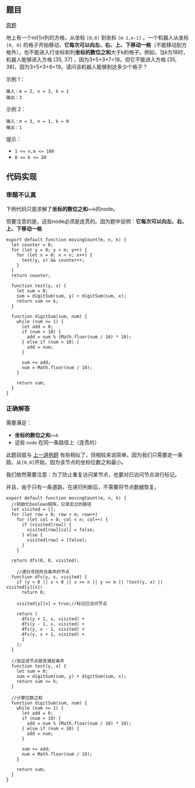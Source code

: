 ## 题目

[原题](https://leetcode-cn.com/problems/ji-qi-ren-de-yun-dong-fan-wei-lcof)

地上有一个m行n列的方格，从坐标 `[0,0]` 到坐标 `[m-1,n-1]` 。一个机器人从坐标 `[0, 0]` 的格子开始移动，**它每次可以向左、右、上、下移动一格**（不能移动到方格外），也不能进入行坐标和列**坐标的数位之和**大于k的格子。例如，当k为18时，机器人能够进入方格 [35, 37] ，因为3+5+3+7=18。但它不能进入方格 [35, 38]，因为3+5+3+8=19。请问该机器人能够到达多少个格子？

 

示例 1：

```
输入：m = 2, n = 3, k = 1
输出：3
```

示例 2：

```
输入：m = 3, n = 1, k = 0
输出：1
```

提示：

* `1 <= n,m <= 100`
* `0 <= k <= 20`

## 代码实现

### 审题不认真

下例代码只是求解了**坐标的数位之和**`<=k`的node。

但要注意的是，这些node必须是连贯的。因为题中说明：**它每次可以向左、右、上、下移动一格**

```
export default function movingCount(m, n, k) {
  let counter = 0;
  for (let y = 0; y < m; y++) {
    for (let x = 0; x < n; x++) {
      test(y, x) && counter++;
    }
  }
  return counter;

  function test(y, x) {
    let sum = 0;
    sum = digitSum(sum, y) + digitSum(sum, x);
    return sum <= k;
  }

  function digitSum(sum, num) {
    while (num >= 1) {
      let add = 0;
      if (num > 10) {
        add = num % (Math.floor(num / 10) * 10);
      } else if (num < 10) {
        add = num;
      }

      sum += add;
      num = Math.floor(num / 10);
    }

    return sum;
  }
}
```

### 正确解答

需要满足：

* **坐标的数位之和**`<=k`
* 这些 `node` 在同一条路径上（连贯的）

此题目就与 [上一道例题](https://leetcode-cn.com/problems/ju-zhen-zhong-de-lu-jing-lcof/) 有些相似了，但相较来说简单。因为我们只需要走一条路，从`[0,0]`开始，因为该节点的坐标位数之和最小。

我们依然需要注意：为了防止重复访问某节点，也要对已访问节点进行标记。

并且，由于只有一条道路，在递归判断后，不需要将节点数据恢复。

```
export default function movingCount(m, n, k) {
  //初始化boolean矩阵，记录走过的路径
  let visited = [];
  for (let row = 0; row < m; row++)
    for (let col = 0; col < n; col++) {
      if (visited[row]) {
        visited[row][col] = false;
      } else {
        visited[row] = [false];
      }
    }

  return dfs(0, 0, visited);

	//递归寻找符合条件的节点
  function dfs(y, x, visited) {
    if (y < 0 || x < 0 || x >= n || y >= m || !test(y, x) || visited[y][x])
      return 0;

    visited[y][x] = true;//标记已访问节点

    return (
      dfs(y + 1, x, visited) +
      dfs(y - 1, x, visited) +
      dfs(y, x - 1, visited) +
      dfs(y, x + 1, visited) +
      1
    );
  }

  //验证该节点是否满足条件
  function test(y, x) {
    let sum = 0;
    sum = digitSum(sum, y) + digitSum(sum, x);
    return sum <= k;
  }

  //计算位数之和
  function digitSum(sum, num) {
    while (num >= 1) {
      let add = 0;
      if (num > 10) {
        add = num % (Math.floor(num / 10) * 10);
      } else if (num < 10) {
        add = num;
      }

      sum += add;
      num = Math.floor(num / 10);
    }

    return sum;
  }
}
```


